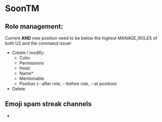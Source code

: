 # SoonTM

## Role management:

Current **AND** new position need to be below the highest MANAGE_ROLES of both U2 and the command issuer

* Create / modify:
    - Color
    - Permissions
    - Hoist
    - Name*
    - Mentionable
    - Position (--after role, --before role, --at position)
* Delete

## Emoji spam streak channels

* 